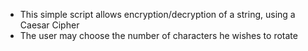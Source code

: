 - This simple script allows encryption/decryption of a string, using a Caesar Cipher
- The user may choose the number of characters he wishes to rotate

